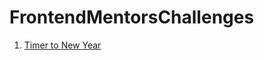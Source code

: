 # FrontendMentorsChallenges
 
1. [Timer to New Year](https://denisshkarinov.github.io/FrontendMentorsChallenges/CountdownTimer/)
